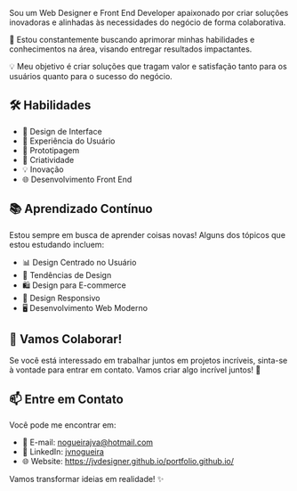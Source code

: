 Sou um Web Designer e Front End Developer apaixonado por criar soluções inovadoras e alinhadas às necessidades do negócio de forma colaborativa. 

🚀 Estou constantemente buscando aprimorar minhas habilidades e conhecimentos na área, visando entregar resultados impactantes. 

💡 Meu objetivo é criar soluções que tragam valor e satisfação tanto para os usuários quanto para o sucesso do negócio.

## 🛠️ Habilidades

- 🎨 Design de Interface
- 🎯 Experiência do Usuário
- 🚀 Prototipagem
- 🎉 Criatividade
- 💡 Inovação
- 🌐 Desenvolvimento Front End

## 📚 Aprendizado Contínuo

Estou sempre em busca de aprender coisas novas! Alguns dos tópicos que estou estudando incluem:

- 📊 Design Centrado no Usuário
- 🌈 Tendências de Design
- 🛍️ Design para E-commerce
- 📱 Design Responsivo
- 🖥️ Desenvolvimento Web Moderno

## 🤝 Vamos Colaborar!

Se você está interessado em trabalhar juntos em projetos incríveis, sinta-se à vontade para entrar em contato. Vamos criar algo incrível juntos! 🤗

## 📫 Entre em Contato

Você pode me encontrar em:

- 📧 E-mail: nogueirajva@hotmail.com
- 💼 LinkedIn: [jvnogueira]([https://www.linkedin.com/in/seu-perfil/](https://www.linkedin.com/in/jvnogueiraa/))
- 🌐 Website: https://jvdesigner.github.io/portfolio.github.io/

Vamos transformar ideias em realidade! ✨
